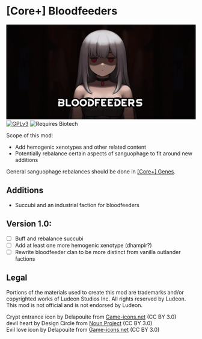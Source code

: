 <!--[![GPLv3][badge-license]](https://www.gnu.org/licenses/gpl-3.0) -->
[badge-license]: https://img.shields.io/badge/License-GPLv3-lightgray
<!--![Supports Royalty][badge-dlc-royalty] supports Royalty DLC-->
[badge-dlc-royalty]: https://img.shields.io/badge/DLC-Royalty-gold
<!--![Supports Ideology][badge-dlc-ideology] supports Ideology DLC-->
[badge-dlc-ideology]: https://img.shields.io/badge/DLC-Ideology-indianred
<!--![Supports Biotech][badge-dlc-biotech] supports Biotech DLC-->
[badge-dlc-biotech]: https://img.shields.io/badge/DLC-Biotech-mediumturquoise
<!--![Supports Anomaly][badge-dlc-anomaly] supports Anomaly DLC-->
[badge-dlc-anomaly]: https://img.shields.io/badge/DLC-Anomaly-darkseagreen

# [Core+] Bloodfeeders
![](About/Preview.png)\
[![GPLv3][badge-license]](https://www.gnu.org/licenses/gpl-3.0) ![Requires Biotech][badge-dlc-biotech]

Scope of this mod:
- Add hemogenic xenotypes and other related content
- Potentially rebalance certain aspects of sanguophage to fit around new additions

General sanguophage rebalances should be done in [\[Core+\] Genes](https://github.com/RimCorePlus/Genes).

## Additions
- Succubi and an industrial faction for bloodfeeders

## Version 1.0:
- [ ] Buff and rebalance succubi
- [ ] Add at least one more hemogenic xenotype (dhampir?)
- [ ] Rewrite bloodfeeder clan to be more distinct from vanilla outlander factions

## Legal
Portions of the materials used to create this mod are trademarks and/or copyrighted works of Ludeon Studios Inc. All rights reserved by Ludeon. This mod is not official and is not endorsed by Ludeon.

Crypt entrance icon by Delapouite from [Game-icons.net](https://game-icons.net/) (CC BY 3.0)\
devil heart by Design Circle from [Noun Project](https://thenounproject.com/) (CC BY 3.0)\
Evil love icon by Delapouite from [Game-icons.net](https://game-icons.net/) (CC BY 3.0)